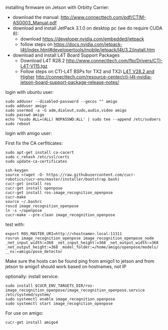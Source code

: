 installing firmware on Jetson with Orbitty Carrier:
* download the manual: http://www.connecttech.com/pdf/CTIM-ASG003_Manual.pdf
* download and install JetPack 3.1.0 on desktop pc (we do require CUDA 8):
	* download https://developer.nvidia.com/embedded/jetpack
	* follow steps on https://docs.nvidia.com/jetpack-l4t/index.html#developertools/mobile/jetpack/l4t/3.2/install.htm
* download and install L4T Board Support Packages
	* Download L4T R28.2
    http://www.connecttech.com/ftp/Drivers/CTI-L4T-V115.tgz
	* Follow steps on CTI-L4T BSPs for TX2 and TX2i [L4T V28.2 and Higher](CTI-L4T-V1XX)
    http://connecttech.com/resource-center/cti-l4t-nvidia-jetson-board-support-package-release-notes/


login with ubuntu user:

```
sudo adduser --disabled-password --gecos "" amigo
sudo adduser amigo 
sudo usermod -a -G adm,dialout,sudo,audio,video amigo
sudo passwd amigo
echo '%sudo ALL=(ALL) NOPASSWD:ALL' | sudo tee --append /etc/sudoers
sudo reboot
```

login with amigo user:

First fix the CA cerfiticates:
```
sudo apt-get install ca-cacert
sudo c_rehash /etc/ssl/certs
sudo update-ca-certificates
```

```
ssh-keygen
source <(wget -O- https://raw.githubusercontent.com/cucr-robotics/cucr-env/master/installer/bootstrap.bash)
cucr-get install ros
cucr-get install openpose
cucr-get install ros-image_recognition_openpose
cucr-make
source ~/.bashrc
roscd image_recognition_openpose
ln -s ~/openpose
cucr-make --pre-clean image_recognition_openpose
```

test with:

```
export ROS_MASTER_URI=http://<hostname>.local:11311
rosrun image_recognition_openpose image_recognition_openpose_node _net_input_width:=368 _net_input_height:=368 _net_output_width:=368 _net_output_height:=368 _model_folder:=/home/amigo/openpose/models/ __ns:=amigo/pose_detector
```

Make sure the hosts can be found ping from amigo1 to jetson and from jetson to amigo1 should work based on hostnames, not IP

optionally: install service:

```
sudo install $CUCR_ENV_TARGETS_DIR/ros-image_recognition_openpose/image_recognition_openpose.service /etc/systemd/system/
sudo systemctl enable image_recognition_openpose
sudo systemctl start image_recognition_openpose
```

For use on amigo:
```
cucr-get install amigo4
```
